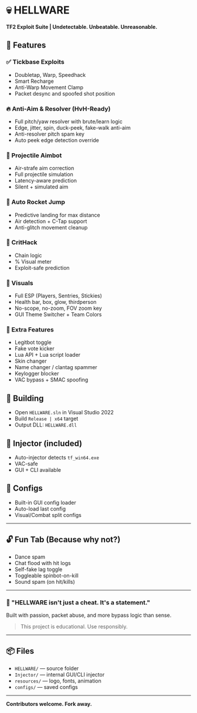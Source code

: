 # 💀 HELLWARE

**TF2 Exploit Suite | Undetectable. Unbeatable. Unreasonable.**

## 🚀 Features

### ✅ Tickbase Exploits
- Doubletap, Warp, Speedhack
- Smart Recharge
- Anti-Warp Movement Clamp
- Packet desync and spoofed shot position

### 🔥 Anti-Aim & Resolver (HvH-Ready)
- Full pitch/yaw resolver with brute/learn logic
- Edge, jitter, spin, duck-peek, fake-walk anti-aim
- Anti-resolver pitch spam key
- Auto peek edge detection override

### 🎯 Projectile Aimbot
- Air-strafe aim correction
- Full projectile simulation
- Latency-aware prediction
- Silent + simulated aim

### 🧨 Auto Rocket Jump
- Predictive landing for max distance
- Air detection + C-Tap support
- Anti-glitch movement cleanup

### 🎲 CritHack
- Chain logic
- % Visual meter
- Exploit-safe prediction

### 💎 Visuals
- Full ESP (Players, Sentries, Stickies)
- Health bar, box, glow, thirdperson
- No-scope, no-zoom, FOV zoom key
- GUI Theme Switcher + Team Colors

### 🤖 Extra Features
- Legitbot toggle
- Fake vote kicker
- Lua API + Lua script loader
- Skin changer
- Name changer / clantag spammer
- Keylogger blocker
- VAC bypass + SMAC spoofing

## 🧰 Building
- Open `HELLWARE.sln` in Visual Studio 2022
- Build `Release | x64` target
- Output DLL: `HELLWARE.dll`

## 💉 Injector (included)
- Auto-injector detects `tf_win64.exe`
- VAC-safe
- GUI + CLI available

## 📁 Configs
- Built-in GUI config loader
- Auto-load last config
- Visual/Combat split configs

---

## 🔓 Fun Tab (Because why not?)
- Dance spam
- Chat flood with hit logs
- Self-fake lag toggle
- Toggleable spinbot-on-kill
- Sound spam (on hit/kills)

---

### 👑 "HELLWARE isn't just a cheat. It's a statement."
Built with passion, packet abuse, and more bypass logic than sense.

> This project is educational. Use responsibly.

---

## 📦 Files
- `HELLWARE/` — source folder
- `Injector/` — internal GUI/CLI injector
- `resources/` — logo, fonts, animation
- `configs/` — saved configs

---

**Contributors welcome. Fork away.**

